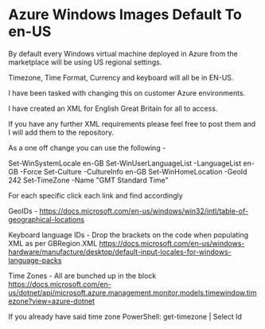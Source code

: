 # Azure Windows Images Default To en-US
By default every Windows virtual machine deployed in Azure from the marketplace will be using US regional settings. 

Timezone, Time Format, Currency and keyboard will all be in EN-US. 

I have been tasked with changing this on customer Azure environments. 

I have created an XML for English Great Britain for all to access. 

If you have any further XML requirements please feel free to post them and I will add them to the repository. 

As a one off change you can use the following - 

Set-WinSystemLocale en-GB
Set-WinUserLanguageList -LanguageList en-GB -Force
Set-Culture -CultureInfo en-GB
Set-WinHomeLocation -GeoId 242
Set-TimeZone -Name "GMT Standard Time"

For each specific click each link and find accordingly 

GeoIDs - 
https://docs.microsoft.com/en-us/windows/win32/intl/table-of-geographical-locations

Keyboard language IDs - Drop the brackets on the code when populating XML as per GBRegion.XML
https://docs.microsoft.com/en-us/windows-hardware/manufacture/desktop/default-input-locales-for-windows-language-packs

Time Zones - All are bunched up in the block 
https://docs.microsoft.com/en-us/dotnet/api/microsoft.azure.management.monitor.models.timewindow.timezone?view=azure-dotnet

If you already have said time zone 
PowerShell:
get-timezone | Select Id
